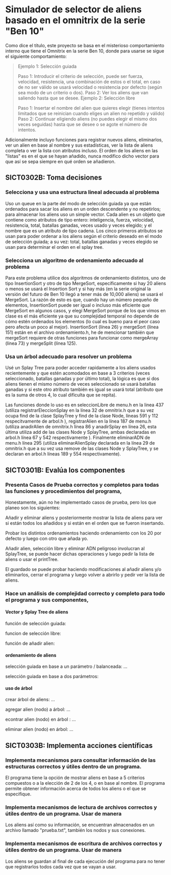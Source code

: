 # Simulador de selector de aliens basado en el omnitrix de la serie "Ben 10"
Como dice el título, este proyecto se basa en el misterioso comportamiento interno que tiene el Omnitrix en la serie Ben 10,
donde para usarse se sigue el siguiente comportamiento:

>Ejemplo 1: Selección guiada 
> 
>Paso 1: Introducir el criterio de selección, puede ser fuerza, velocidad, resistencia, una combinación de estos o el total,
>en caso de no ser válido se usará velocidad o resistencia por defecto (según sea modo de un criterio o dos).
>Paso 2: Ver los aliens que van saliendo hasta que se desee.
>Ejemplo 2: Selección libre 
>
>Paso 1: Insertar el nombre del alien que quieres elegir (tienes intentos limitados que se reinician cuando eliges un alien no repetido y válido)
>Paso 2: Continuar eligiendo aliens (no puedes elegir el mismo dos veces seguidas) hasta que se desee o se agote el número de intentos.
>            

Adicionalmente incluyo funciones para registrar nuevos aliens, eliminarlos, ver un alien en base al nombre y sus estadísticas, ver la lista de aliens completa o ver la lista con atributos incluso. 
El orden de los aliens en las "listas" es en el que se hayan añadido, nunca modifico dicho vector para que así se sepa siempre en qué orden se añadieron.

## SICT0302B: Toma decisiones 

### Selecciona y usa una estructura lineal adecuada al problema

Uso un queue en la parte del modo de selección guiada ya que están ordenados para sacar los aliens en un orden descendente y no repetirlos; para almacenar los aliens uso un simple vector.
Cada alien es un objeto que contiene como atributos de tipo entero: inteligencia, fuerza, velocidad, resistencia, total, batallas ganadas, veces usado y veces elegido;
y el nombre que es un atributo de tipo cadena. Los cinco primeros atributos se usan para poder ordenar a los aliens según el criterio deseado en el modo de selección
guiada; a su vez: total, batallas ganadas y veces elegido se usan para determinar el orden en el splay tree.


### Selecciona un algoritmo de ordenamiento adecuado al problema

Para este problema utilice dos algoritmos de ordenamiento distintos, uno de tipo InsertionSort y otro de tipo MergeSort, específicamente si hay 20 aliens o menos se usará el 
Insertion Sort y si hay más (en la serie original la versión del futuro de Ben 10 llegó a tener más de 10,000 aliens) se usará el MergeSort. La razón de esto es que, cuando hay
un número pequeño de elementos, InsertionSort puede ser igual o incluso más eficiente que MergeSort en algunos casos, y elegí MergeSort porque de los que vimos en clase es el más 
eficiente ya que su complejidad temporal no depende de cómo estén ordenados los elementos (lo cual es bueno para el peor caso pero afecta un poco al mejor).
InsertionSort (línea 26) y mergeSort (línea 151) están en el archivo ordenamiento.h, he de mencionar también que mergeSort requiere de otras funciones para funcionar como mergeArray 
(línea 73) y mergeSplit (línea 125).

### Usa un árbol adecuado para resolver un problema

Usé un Splay Tree para poder acceder rapidamente a los aliens usados recientemente y que estén acomodados en base a 3 criterios (veces seleccionado,
batallas ganadas y por último total), la lógica es que si dos aliens tienen el mismo número de veces seleccionado se usará batallas ganadas y si este
otro atributo también es igual se usará total (atributo que es la suma de otros 4, lo cual dificulta que se repita). 

Las funciones donde lo uso es en seleccionLibre de menu.h en la linea 437 (utiliza registrarEleccionSplay en la línea 32 de omnitrix.h que a su vez ocupa find de la clase SplayTree
y find de la clase Node, líneas 591 y 112 respecitvamente de arbol.h ), registrarAlien en la línea 187 de menu.h (utiliza anadirAlien de omnitrix.h línea 86 y anadirSplay en línea 26, 
esta última utiliza add de las clases Node y SplayTree, ambas declaradas en arbol.h línea 67 y 542 respectivamente ).
Finalmente eliminarADN de menu.h línea 295 (utiliza eliminarAlienSplay declarada en la línea 29 de omnitrix.h que a su vez usa remove de las clases Node y SplayTree, y se declaran
en arbol.h líneas 189 y 554 respectivamente). 

## SICT0301B: Evalúa los componentes

### Presenta Casos de Prueba correctos y completos para todas las funciones y procedimientos del programa,

Honestamente, aún no he implementado casos de prueba, pero los que planeo son los siguientes:

Añadir y eliminar aliens y posteriormente mostrar la lista de aliens para ver si están todos los añadidos y si están en el orden que se fueron insertando.

Probar los distintos ordenamientos haciendo ordenamiento con los 20 por defecto y luego con otro que añada yo.

Añadir alien, selección libre y eliminar ADN peligroso involucran al SplayTree, se puede hacer dichas operaciones y luego pedir la lista de aliens o usar el printTree.

El guardado se puede probar haciendo modificaciones al añadir aliens y/o eliminarlos, cerrar el programa y luego volver a abrirlo y pedir ver la lista de aliens.

### Hace un análisis de complejidad correcto y completo para todo el programa y sus componentes,

#### Vector y Splay Tree de aliens

función de selección guiada: 

funcion de selección libre: 

función de añadir alien: 

#### ordenamiento de aliens

selección guiada en base a un parámetro / balanceada: ...

selección guiada en base a dos parámetros:

#### uso de árbol

crear árbol de aliens: ...

agregar alien (nodo) a árbol: ...

econtrar alien (nodo) en árbol : ...

eliminar alien (nodo) en árbol: ...

## SICT0303B: Implementa acciones científicas 

### Implementa mecanismos para consultar información de las estructuras correctos y útiles dentro de un programa.

El programa tiene la opción de mostrar aliens en base a 5 criterios compuestos o a la elección de 2 de los 4, o en base al nombre.
El programa permite obtener información acerca de todos los aliens o el que se especifique.

### Implementa mecanismos de lectura de archivos correctos y útiles dentro de un programa. Usar de manera

Los aliens así como su información, se encuentran almacenados en un archivo llamado "prueba.txt", también los nodos y sus conexiones.
### Implementa mecanismos de escritura de archivos correctos y útiles dentro de un programa. Usar de manera

Los aliens se guardan al final de cada ejecución del programa para no tener que registrarlos todos cada vez que se vayan a usar.
